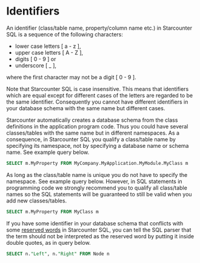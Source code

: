 # Identifiers

An identifier (class/table name, property/column name etc.) in Starcounter SQL is a sequence of the following characters:

- lower case letters [ a - z ],
- upper case letters [ A - Z ],
- digits [ 0 - 9 ] or
- underscore [ _ ],

where the first character may not be a digit [ 0 - 9 ].

Note that Starcounter SQL is case insensitive.  This means that identifiers which are equal except for different cases of the letters are regarded to be the same identifier. Consequently you cannot have different identifiers in your database schema with the same name but different cases.

Starcounter automatically creates a database schema from the class definitions in the application program code. Thus you could have several classes/tables with the same name but in different namespaces. As a consequence, in Starcounter SQL you qualify a class/table name by specifying its namespace, not by specifying a database name or schema name. See example query below.

```sql
SELECT m.MyProperty FROM MyCompany.MyApplication.MyModule.MyClass m
```

As long as the class/table name is unique you do not have to specify the namespace. See example query below. However, in SQL statements in programming code we strongly recommend you to qualify all class/table names so the SQL statements will be guaranteed to still be valid when you add new classes/tables.

```sql
SELECT m.MyProperty FROM MyClass m
```

If you have some identifier in your database schema that conflicts with some
[reserved words](/guides/SQL/reserved-words.html) in Starcounter SQL, you can tell the SQL parser that the term should not be interpreted as the reserved word by putting it inside double quotes, as in query below. 

```sql
SELECT n."Left", n."Right" FROM Node n
```

<!--We strongly recommend that when you write SQL statements in program
code you always use double quotes around your identifiers so your code will be forward
compatible to future releases of Starcounter.-->
